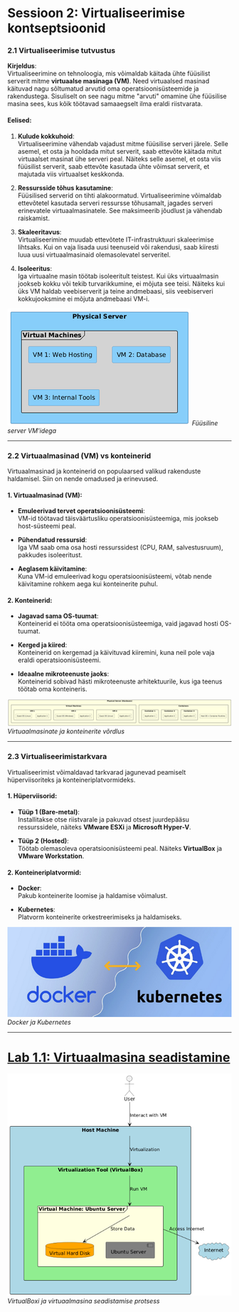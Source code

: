 # Sessioon 2: Virtualiseerimise kontseptsioonid

### 2.1 Virtualiseerimise tutvustus

**Kirjeldus**:  
Virtualiseerimine on tehnoloogia, mis võimaldab käitada ühte füüsilist serverit mitme **virtuaalse masinaga (VM)**. Need virtuaalsed masinad käituvad nagu sõltumatud arvutid oma operatsioonisüsteemide ja rakendustega. Sisuliselt on see nagu mitme "arvuti" omamine ühe füüsilise masina sees, kus kõik töötavad samaaegselt ilma eraldi riistvarata.

#### **Eelised**:

1. **Kulude kokkuhoid**:  
   Virtualiseerimine vähendab vajadust mitme füüsilise serveri järele. Selle asemel, et osta ja hooldada mitut serverit, saab ettevõte käitada mitut virtuaalset masinat ühe serveri peal. Näiteks selle asemel, et osta viis füüsilist serverit, saab ettevõte kasutada ühte võimsat serverit, et majutada viis virtuaalset keskkonda.

2. **Ressursside tõhus kasutamine**:  
   Füüsilised serverid on tihti alakoormatud. Virtualiseerimine võimaldab ettevõtetel kasutada serveri ressursse tõhusamalt, jagades serveri erinevatele virtuaalmasinatele. See maksimeerib jõudlust ja vähendab raiskamist.

3. **Skaleeritavus**:  
   Virtualiseerimine muudab ettevõtete IT-infrastruktuuri skaleerimise lihtsaks. Kui on vaja lisada uusi teenuseid või rakendusi, saab kiiresti luua uusi virtuaalmasinaid olemasolevatel serveritel.

4. **Isoleeritus**:  
   Iga virtuaalne masin töötab isoleeritult teistest. Kui üks virtuaalmasin jookseb kokku või tekib turvarikkumine, ei mõjuta see teisi. Näiteks kui üks VM haldab veebiserverit ja teine andmebaasi, siis veebiserveri kokkujooksmine ei mõjuta andmebaasi VM-i.

![Füüsiline server VM'idega](./images/vm.png)
*Füüsiline server VM'idega*

---

### 2.2 Virtuaalmasinad (VM) vs konteinerid

Virtuaalmasinad ja konteinerid on populaarsed valikud rakenduste haldamisel. Siin on nende omadused ja erinevused.

#### 1. **Virtuaalmasinad (VM)**:
- **Emuleerivad tervet operatsioonisüsteemi**:  
  VM-id töötavad täisväärtusliku operatsioonisüsteemiga, mis jookseb host-süsteemi peal.
  
- **Pühendatud ressursid**:  
  Iga VM saab oma osa hosti ressurssidest (CPU, RAM, salvestusruum), pakkudes isoleeritust.

- **Aeglasem käivitamine**:  
  Kuna VM-id emuleerivad kogu operatsioonisüsteemi, võtab nende käivitamine rohkem aega kui konteinerite puhul.

#### 2. **Konteinerid**:
- **Jagavad sama OS-tuumat**:  
  Konteinerid ei tööta oma operatsioonisüsteemiga, vaid jagavad hosti OS-tuumat.

- **Kerged ja kiired**:  
  Konteinerid on kergemad ja käivituvad kiiremini, kuna neil pole vaja eraldi operatsioonisüsteemi.

- **Ideaalne mikroteenuste jaoks**:  
  Konteinerid sobivad hästi mikroteenuste arhitektuurile, kus iga teenus töötab oma konteineris.

![Virtuaalmasinate ja konteinerite võrdlus](./images/virt_vs_kont.png)
*Virtuaalmasinate ja konteinerite võrdlus*

---

### 2.3 Virtualiseerimistarkvara

Virtualiseerimist võimaldavad tarkvarad jagunevad peamiselt hüperviisoriteks ja konteineriplatvormideks.

#### 1. **Hüperviisorid**:
- **Tüüp 1 (Bare-metal)**:  
  Installitakse otse riistvarale ja pakuvad otsest juurdepääsu ressurssidele, näiteks **VMware ESXi** ja **Microsoft Hyper-V**.

- **Tüüp 2 (Hosted)**:  
  Töötab olemasoleva operatsioonisüsteemi peal. Näiteks **VirtualBox** ja **VMware Workstation**.

#### 2. **Konteineriplatvormid**:
- **Docker**:  
  Pakub konteinerite loomise ja haldamise võimalust.

- **Kubernetes**:  
  Platvorm konteinerite orkestreerimiseks ja haldamiseks.

![Docker ja Kubernetes](./images/kube_dok.png)
*Docker ja Kubernetes*

---

# [Lab 1.1: Virtuaalmasina seadistamine](../labs/lab_01_VM_Setup/lab_01.1_Setting_Up_a_VM.md)

![VirtualBoxi ja virtuaalmasina seadistamise protsess](./images/lab1.1.png)
*VirtualBoxi ja virtuaalmasina seadistamise protsess*

